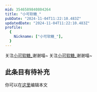 ```yaml
---
mid: 3546589840804264
title: "小可软糖_"
pubDate: "2024-11-04T11:22:10.483Z"
updatedDate: "2024-11-04T11:22:10.483Z"
profile:
  {
    Nickname: ["小可软糖_"],
  }
---
```


关注[小可软糖_](https://space.bilibili.com/3546589840804264)谢谢喵~ 关注[小可软糖_](https://space.bilibili.com/3546589840804264)谢谢喵~

## 此条目有待补充
你可以在[这里](https://github.com/Yuhanawa/VTuber.ICU-Content/edit/master/v/小可软糖_/index.md)编辑本文

